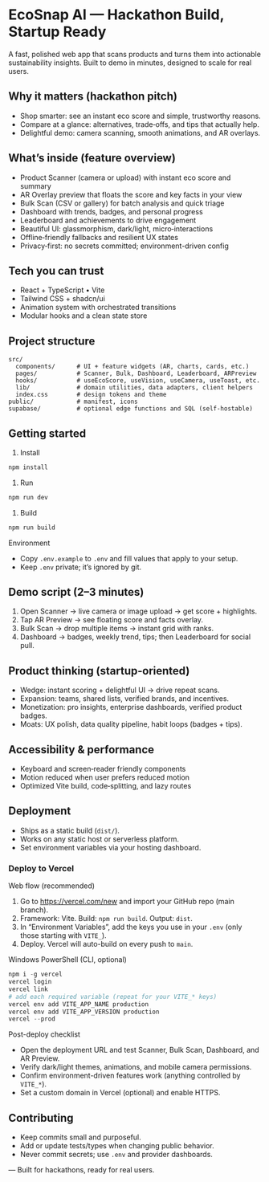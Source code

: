 # EcoSnap AI — Hackathon Build, Startup Ready

A fast, polished web app that scans products and turns them into actionable sustainability insights. Built to demo in minutes, designed to scale for real users.

## Why it matters (hackathon pitch)

- Shop smarter: see an instant eco score and simple, trustworthy reasons.
- Compare at a glance: alternatives, trade‑offs, and tips that actually help.
- Delightful demo: camera scanning, smooth animations, and AR overlays.

## What’s inside (feature overview)

- Product Scanner (camera or upload) with instant eco score and summary
- AR Overlay preview that floats the score and key facts in your view
- Bulk Scan (CSV or gallery) for batch analysis and quick triage
- Dashboard with trends, badges, and personal progress
- Leaderboard and achievements to drive engagement
- Beautiful UI: glassmorphism, dark/light, micro‑interactions
- Offline‑friendly fallbacks and resilient UX states
- Privacy‑first: no secrets committed; environment-driven config

## Tech you can trust

- React + TypeScript • Vite
- Tailwind CSS + shadcn/ui
- Animation system with orchestrated transitions
- Modular hooks and a clean state store

## Project structure

```text
src/
  components/      # UI + feature widgets (AR, charts, cards, etc.)
  pages/           # Scanner, Bulk, Dashboard, Leaderboard, ARPreview
  hooks/           # useEcoScore, useVision, useCamera, useToast, etc.
  lib/             # domain utilities, data adapters, client helpers
  index.css        # design tokens and theme
public/            # manifest, icons
supabase/          # optional edge functions and SQL (self-hostable)
```

## Getting started

1. Install

```bash
npm install
```

1. Run

```bash
npm run dev
```

1. Build

```bash
npm run build
```

Environment

- Copy `.env.example` to `.env` and fill values that apply to your setup.
- Keep `.env` private; it’s ignored by git.

## Demo script (2–3 minutes)

1. Open Scanner → live camera or image upload → get score + highlights.
2. Tap AR Preview → see floating score and facts overlay.
3. Bulk Scan → drop multiple items → instant grid with ranks.
4. Dashboard → badges, weekly trend, tips; then Leaderboard for social pull.

## Product thinking (startup‑oriented)

- Wedge: instant scoring + delightful UI → drive repeat scans.
- Expansion: teams, shared lists, verified brands, and incentives.
- Monetization: pro insights, enterprise dashboards, verified product badges.
- Moats: UX polish, data quality pipeline, habit loops (badges + tips).

## Accessibility & performance

- Keyboard and screen‑reader friendly components
- Motion reduced when user prefers reduced motion
- Optimized Vite build, code‑splitting, and lazy routes

## Deployment

- Ships as a static build (`dist/`).
- Works on any static host or serverless platform.
- Set environment variables via your hosting dashboard.

### Deploy to Vercel

Web flow (recommended)

1. Go to <https://vercel.com/new> and import your GitHub repo (main branch).
2. Framework: Vite. Build: `npm run build`. Output: `dist`.
3. In “Environment Variables”, add the keys you use in your `.env` (only those starting with `VITE_`).
4. Deploy. Vercel will auto-build on every push to `main`.

Windows PowerShell (CLI, optional)

```powershell
npm i -g vercel
vercel login
vercel link
# add each required variable (repeat for your VITE_* keys)
vercel env add VITE_APP_NAME production
vercel env add VITE_APP_VERSION production
vercel --prod
```

Post-deploy checklist

- Open the deployment URL and test Scanner, Bulk Scan, Dashboard, and AR Preview.
- Verify dark/light themes, animations, and mobile camera permissions.
- Confirm environment-driven features work (anything controlled by `VITE_*`).
- Set a custom domain in Vercel (optional) and enable HTTPS.

## Contributing

- Keep commits small and purposeful.
- Add or update tests/types when changing public behavior.
- Never commit secrets; use `.env` and provider dashboards.

— Built for hackathons, ready for real users.
